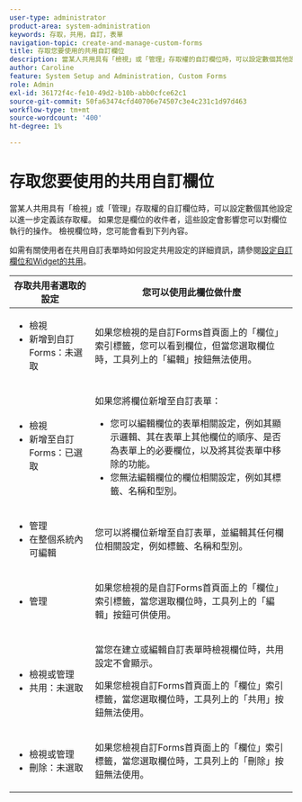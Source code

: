 ```yaml
---
user-type: administrator
product-area: system-administration
keywords: 存取，共用，自訂，表單
navigation-topic: create-and-manage-custom-forms
title: 存取您要使用的共用自訂欄位
description: 當某人共用具有「檢視」或「管理」存取權的自訂欄位時，可以設定數個其他設定以進一步定義該存取權。 如果您是欄位的收件者，這些設定會影響您可以對欄位執行的操作。 檢視欄位時，您可能會看到下列內容。
author: Caroline
feature: System Setup and Administration, Custom Forms
role: Admin
exl-id: 36172f4c-fe10-49d2-b10b-abb0cfce62c1
source-git-commit: 50fa63474cfd40706e74507c3e4c231c1d97d463
workflow-type: tm+mt
source-wordcount: '400'
ht-degree: 1%

---
```


# 存取您要使用的共用自訂欄位

當某人共用具有「檢視」或「管理」存取權的自訂欄位時，可以設定數個其他設定以進一步定義該存取權。 如果您是欄位的收件者，這些設定會影響您可以對欄位執行的操作。 檢視欄位時，您可能會看到下列內容。

如需有關使用者在共用自訂表單時如何設定共用設定的詳細資訊，請參閱[設定自訂欄位和Widget的共用](../../../administration-and-setup/customize-workfront/create-manage-custom-forms/configure-sharing-for-a-custom-field.md)。

<table style="table-layout:auto"> 
 <col> 
 <col> 
 <thead> 
  <tr> 
   <th>存取共用者選取的設定</th> 
   <th>您可以使用此欄位做什麼</th> 
  </tr> 
 </thead> 
 <tbody> 
  <tr> 
   <td> 
    <ul> 
     <li>檢視</li> 
     <li>新增到自訂Forms：未選取</li> 
    </ul> </td> 
   <td> <p>如果您檢視的是自訂Forms首頁面上的「欄位」索引標籤，您可以看到欄位，但當您選取欄位時，工具列上的「編輯」按鈕無法使用。</p> </td> 
  </tr> 
  <tr> 
   <td> 
    <ul> 
     <li>檢視</li> 
     <li>新增至自訂Forms：已選取</li> 
    </ul> </td> 
   <td> <p>如果您將欄位新增至自訂表單：</p> 
    <ul> 
     <li>您可以編輯欄位的表單相關設定，例如其顯示邏輯、其在表單上其他欄位的順序、是否為表單上的必要欄位，以及將其從表單中移除的功能。</li> 
     <li>您無法編輯欄位的欄位相關設定，例如其標籤、名稱和型別。</li> 
    </ul> </td> 
  </tr> 
  <tr> 
   <td> 
    <ul> 
     <li>管理</li> 
     <li>在整個系統內可編輯</li> 
    </ul> </td> 
   <td>您可以將欄位新增至自訂表單，並編輯其任何欄位相關設定，例如標籤、名稱和型別。</td> 
  </tr> 
  <tr> 
   <td> 
    <ul> 
     <li>管理</li> 
    </ul> </td> 
   <td> <p>如果您檢視的是自訂Forms首頁面上的「欄位」索引標籤，當您選取欄位時，工具列上的「編輯」按鈕可供使用。</p> </td> 
  </tr> 
  <tr> 
   <td> 
    <ul> 
     <li>檢視或管理</li> 
     <li>共用：未選取</li> 
    </ul> </td> 
   <td> <p>當您在建立或編輯自訂表單時檢視欄位時，共用設定不會顯示。</p> <p>如果您檢視自訂Forms首頁面上的「欄位」索引標籤，當您選取欄位時，工具列上的「共用」按鈕無法使用。</p> </td> 
  </tr> 
  <tr> 
   <td> 
    <ul> 
     <li>檢視或管理</li> 
     <li>刪除：未選取</li> 
    </ul> </td> 
   <td> <p>如果您檢視自訂Forms首頁面上的「欄位」索引標籤，當您選取欄位時，工具列上的「刪除」按鈕無法使用。</p> </td> 
  </tr> 
 </tbody> 
</table>
